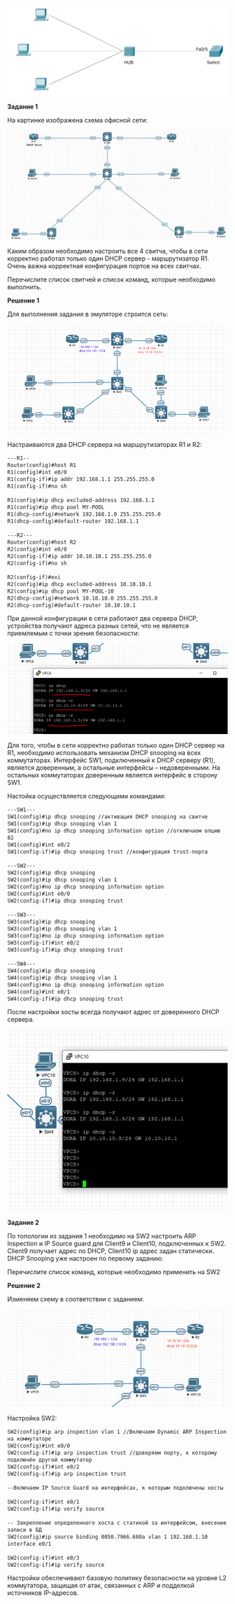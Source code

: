 ![alt text](https://github.com/mezhibo/security-methods/blob/f3c95789b4f014251d77bdf7e27b6ed5a56ab61e/IMG/1.png)


**Задание 1**

На картинке изображена схема офисной сети:

![alt text](https://github.com/mezhibo/osnovnye-sredstva-zashity-ot-setevykh-atakk/blob/70376c341fad4887f26e49125a4bca5b00030de4/IMG/1.png)


Каким образом необходимо настроить все 4 свитча, чтобы в сети корректно работал только один DHCP сервер - маршрутизатор R1. Очень важна корректная конфигурация портов на всех свитчах.

Перечислите список свитчей и список команд, которые необходимо выполнить.



**Решение 1**

Для выполнения задания в эмуляторе строится сеть:


![alt text](https://github.com/mezhibo/osnovnye-sredstva-zashity-ot-setevykh-atakk/blob/70376c341fad4887f26e49125a4bca5b00030de4/IMG/2.png)

Настраиваются два DHCP сервера на маршрутизаторах R1 и R2:

```
---R1--
Router(config)#host R1
R1(config)#int e0/0
R1(config-if)#ip addr 192.168.1.1 255.255.255.0
R1(config-if)#no sh

R1(config)#ip dhcp excluded-address 192.168.1.1
R1(config)#ip dhcp pool MY-POOL
R1(dhcp-config)#network 192.168.1.0 255.255.255.0
R1(dhcp-config)#default-router 192.168.1.1

---R2---
Router(config)#host R2
R2(config)#int e0/0
R2(config-if)#ip addr 10.10.10.1 255.255.255.0
R2(config-if)#no sh

R2(config-if)#exi
R2(config)#ip dhcp excluded-address 10.10.10.1
R2(config)#ip dhcp pool MY-POOL-10
R2(dhcp-config)#network 10.10.10.0 255.255.255.0
R2(dhcp-config)#default-router 10.10.10.1
```

При данной конфигурации в сети работают два сервера DHCP, устройства получают адреса разных сетей, что не является приемлемым с точки зрения безопасности:


![alt text](https://github.com/mezhibo/osnovnye-sredstva-zashity-ot-setevykh-atakk/blob/70376c341fad4887f26e49125a4bca5b00030de4/IMG/3.png)


Для того, чтобы в сети корректно работал только один DHCP сервер на R1, необходимо использовать механизм DHCP snooping на всех коммутаторах. Интерфейс SW1, подключенный к DHCP серверу (R1), является доверенным, а остальные интерфейсы – недоверенными. На остальных коммутаторах доверенным является интерфейс в сторону SW1.

Настойка осуществляется следующими командами:

```
---SW1---
SW1(config)#ip dhcp snooping //активация DHCP snooping на свитче
SW1(config)#ip dhcp snooping vlan 1
SW1(config)#no ip dhcp snooping information option //отключаем опцию 82
SW1(config)#int e0/2
SW1(config-if)#ip dhcp snooping trust //конфигурация trust-порта

---SW2---
SW2(config)#ip dhcp snooping
SW2(config)#ip dhcp snooping vlan 1
SW2(config)#no ip dhcp snooping information option
SW2(config)#int e0/0
SW2(config-if)#ip dhcp snooping trust

---SW3---
SW3(config)#ip dhcp snooping
SW3(config)#ip dhcp snooping vlan 1
SW3(config)#no ip dhcp snooping information option
SW3(config-if)#int e0/2
SW3(config-if)#ip dhcp snooping trust

---SW4---
SW4(config)#ip dhcp snooping
SW4(config)#ip dhcp snooping vlan 1
SW4(config)#no ip dhcp snooping information option
SW4(config)#int e0/1
SW4(config-if)#ip dhcp snooping trust
```

После настройки хосты всегда получают адрес от доверенного DHCP сервера.


![alt text](https://github.com/mezhibo/osnovnye-sredstva-zashity-ot-setevykh-atakk/blob/70376c341fad4887f26e49125a4bca5b00030de4/IMG/4.png)




**Задание 2**

По топологии из задания 1 необходимо на SW2 настроить ARP Inspection и IP Source guard для Client9 и Client10, подключенных к SW2. Client9 получает адрес по DHCP, Client10 ip адрес задан статически. DHCP Snooping уже настроен по первому заданию.

Перечислите список команд, которые необходимо применить на SW2


**Решение 2**

Изменяем схему в соответствии с заданием:


![alt text](https://github.com/mezhibo/osnovnye-sredstva-zashity-ot-setevykh-atakk/blob/70376c341fad4887f26e49125a4bca5b00030de4/IMG/5.png)


Настройка SW2:

```
SW2(config)#ip arp inspection vlan 1 //Включаем Dynamic ARP Inspection на коммутаторе
SW2(config)#int e0/0
SW2(config-if)#ip arp inspection trust //доверяем порту, к которому подключён другой коммутатор
SW2(config-if)#int e0/2
SW2(config-if)#ip arp inspection trust

--Включаем IP Source Guard на интерфейсах, к которым подключены хосты

SW2(config-if)#int e0/1
SW2(config-if)#ip verify source

-- Закрепление определенного хоста с статикой за интерфейсом, внесение записи в БД
SW2(config)#ip source binding 0050.7966.680a vlan 1 192.168.1.10 interface e0/1

SW2(config-if)#int e0/3
SW2(config-if)#ip verify source
```


Настройки обеспечивают базовую политику безопасности на уровне L2 коммутатора, защищая от атак, связанных с ARP и подделкой источников IP-адресов.

